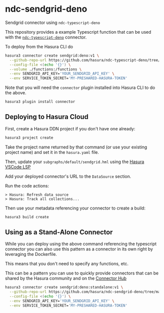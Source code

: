 # ndc-sendgrid-deno

Sendgrid connector using `ndc-typescript-deno`

This repository provides a example Typescript function that can be used with the [`ndc-typescript-deno`](https://github.com/hasura/ndc-typescript-deno/) connector.

To deploy from the Hasura CLI do

```bash
hasura3 connector create sendgrid:deno:v1 \
  --github-repo-url https://github.com/hasura/ndc-typescript-deno/tree/main \
  --config-file <(echo '{}') \
  --volume ./functions:/functions \
  --env SENDGRID_API_KEY='YOUR_SENDGRID_API_KEY' \
  --env SERVICE_TOKEN_SECRET='MY-PRESHARED-HASURA-TOKEN'
```

Note that you will need the `connector` plugin installed into Hasura CLI to do the above.

```bash
hasura3 plugin install connector
```

## Deploying to Hasura Cloud

First, create a Hasura DDN project if you don't have one already:

```bash
hasura3 project create
```

Take the project name returned by that command (or use your existing project name) and set it in the `hasura.yaml` file.

Then, update your `subgraphs/default/sendgrid.hml` using the [Hasura VSCode LSP](https://marketplace.visualstudio.com/items?itemName=HasuraHQ.hasura)

Add your deployed connector's URL to the `DataSource` section.

Run the code actions:

```
> Hasura: Refresh data source
> Hasura: Track all collections...
```

Then use your metadata referencing your connector to create a build:

```bash
hasura3 build create
```

## Using as a Stand-Alone Connector

While you can deploy using the above command referencing the typescript connector
you can also use this pattern as a connector in its own right by leveraging the
Dockerfile.

This means that you don't need to specify any functions, etc.

This can be a pattern you can use to quickly provide connectors that can be shared
by the Hasura community and on the [Connector Hub](https://hasura.io/connectors)

```bash
hasura3 connector create sendgrid:deno:standalone:v1 \
  --github-repo-url https://github.com/hasura/ndc-sendgrid-deno/tree/main \
  --config-file <(echo '{}') \
  --env SENDGRID_API_KEY='YOUR_SENDGRID_API_KEY' \
  --env SERVICE_TOKEN_SECRET='MY-PRESHARED-HASURA-TOKEN'
```
